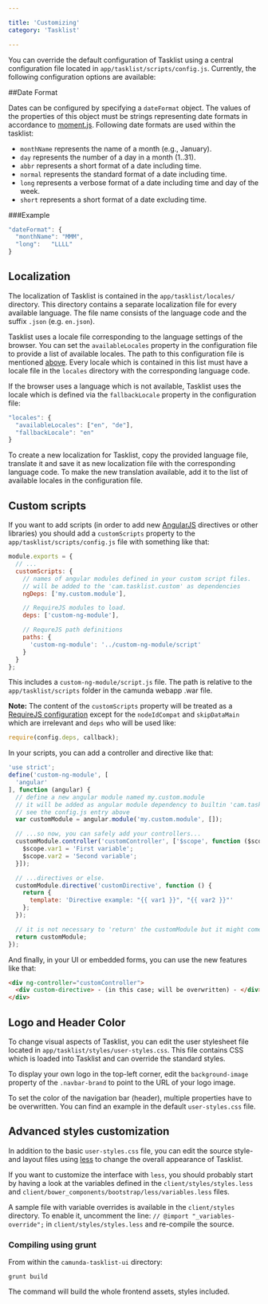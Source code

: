 ```yaml
---

title: 'Customizing'
category: 'Tasklist'

---
```


You can override the default configuration of Tasklist using a central configuration file
located in `app/tasklist/scripts/config.js`. Currently, the following configuration options are
available:

##Date Format

Dates can be configured by specifying a `dateFormat` object. The values of the properties of this
object must be strings representing date formats in accordance to
[moment.js](http://momentjs.com). Following date formats are used within the tasklist:

- `monthName` represents the name of a month (e.g., January).
- `day` represents the number of a day in a month (1..31).
- `abbr` represents a short format of a date including time.
- `normal` represents the standard format of a date including time.
- `long` represents a verbose format of a date including time and day of the week.
- `short` represents a short format of a date excluding time.


###Example

```javascript
"dateFormat": {
  "monthName": "MMM",
  "long":   "LLLL"
}
```

## Localization

The localization of Tasklist is contained in the `app/tasklist/locales/` directory. This
directory contains a separate localization file for every available language. The file name
consists of the language code and the suffix `.json` (e.g. `en.json`).

Tasklist uses a locale file corresponding to the language settings of the browser. You can
set the `availableLocales` property in the configuration file to provide a list of available
locales. The path to this configuration file is mentioned [above](ref:#tasklist-customizing).
Every locale which is contained in this list must have a locale file in the `locales`
directory with the corresponding language code.

If the browser uses a language which is not available, Tasklist uses the locale which is
defined via the `fallbackLocale` property in the configuration file:

```javascript
"locales": {
  "availableLocales": ["en", "de"],
  "fallbackLocale": "en"
}
```

To create a new localization for Tasklist, copy the provided language file, translate it and
save it as new localization file with the corresponding language code. To make the new translation
available, add it to the list of available locales in the configuration file.

## Custom scripts

If you want to add scripts (in order to add new [AngularJS](https://angularjs.org) directives or
other libraries) you should add a `customScripts` property to the `app/tasklist/scripts/config.js`
file with something like that:

```javascript
module.exports = {
  // ...
  customScripts: {
    // names of angular modules defined in your custom script files.
    // will be added to the 'cam.tasklist.custom' as dependencies
    ngDeps: ['my.custom.module'],

    // RequireJS modules to load.
    deps: ['custom-ng-module'],

    // RequreJS path definitions
    paths: {
      'custom-ng-module': '../custom-ng-module/script'
    }
  }
};
```
This includes a `custom-ng-module/script.js` file. The path is relative to the
`app/tasklist/scripts` folder in the camunda webapp .war file.

__Note:__ The content of the `customScripts` property will be treated as a
[RequireJS configuration](http://requirejs.org/docs/api.html#config) except for the
`nodeIdCompat` and `skipDataMain` which are irrelevant and `deps` who will be used like:

```javascript
require(config.deps, callback);
```


In your scripts, you can add a controller and directive like that:

```javascript
'use strict';
define('custom-ng-module', [
  'angular'
], function (angular) {
  // define a new angular module named my.custom.module
  // it will be added as angular module dependency to builtin 'cam.tasklist.custom' module
  // see the config.js entry above
  var customModule = angular.module('my.custom.module', []);

  // ...so now, you can safely add your controllers...
  customModule.controller('customController', ['$scope', function ($scope) {
    $scope.var1 = 'First variable';
    $scope.var2 = 'Second variable';
  }]);

  // ...directives or else.
  customModule.directive('customDirective', function () {
    return {
      template: 'Directive example: "{{ var1 }}", "{{ var2 }}"'
    };
  });

  // it is not necessary to 'return' the customModule but it might come handy
  return customModule;
});
```

And finally, in your UI or embedded forms, you can use the new features like that:

```html
<div ng-controller="customController">
  <div custom-directive> - (in this case; will be overwritten) - </div>
</div>
```


## Logo and Header Color

To change visual aspects of Tasklist, you can edit the user stylesheet file located in
`app/tasklist/styles/user-styles.css`. This file contains CSS which is loaded into Tasklist
and can override the standard styles.

To display your own logo in the top-left corner, edit the `background-image` property of the
`.navbar-brand` to point to the URL of your logo image.

To set the color of the navigation bar (header), multiple properties have to be overwritten. You
can find an example in the default `user-styles.css` file.

## Advanced styles customization

In addition to the basic `user-styles.css` file, you can edit the source style- and layout files
using [less](http://lesscss.org/) to change the overall appearance of Tasklist.

If you want to customize the interface with `less`, you should probably start by having a look at the variables defined in the `client/styles/styles.less` and `client/bower_components/bootstrap/less/variables.less` files.

A sample file with variable overrides is available in the `client/styles` directory. To enable it,
uncomment the line:
`// @import "_variables-override";` in `client/styles/styles.less`
and re-compile the source.

### Compiling using grunt

From within the `camunda-tasklist-ui` directory:
```
grunt build
```
The command will build the whole frontend assets, styles included.
